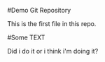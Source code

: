 #Demo Git Repository

This is the first file in this repo.

#Some TEXT

Did i do it or i think i'm doing it?